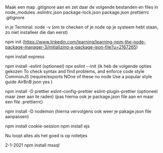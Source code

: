 Maak een map .gitignore aan en zet daar de volgende bestanden en files in
node_modules
.eslintrc.json
package-lock.json
package.json
prettierrc
.gitignore

in je Terminal:
node -v (om te checken of je node op je systeem hebt staan, zo niet installeer die dan eerst)

npm init (https://www.linkedin.com/learning/learning-npm-the-node-package-manager-3/initializing-a-package-json-file?u=2167265)

npm install express

npm install -eslint (optioneel)
npx eslint --init (ik heb de volgende opties gekozen
To check syntax and find problems, and enforce code style
CommonJS (require/exports
NOne of these
no
node
Use a popular style guide
AirBnB
json
yes
)

npm install -D prettier eslint-config-prettier eslint-plugin-prettier (optioneel maar zeer aan te raden) (pas hierna ook je package.json file aan en maar een file .prettierrc)

npm install -D nodemon
(hierna vervolgens ook weer je pakage.json file aanpassen)

npm install cookie-session
npm install ejs

Nu loopt alles als het goed is op rolletjes

2-1-2021
npm install mssql
